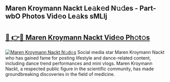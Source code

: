 ## Maren Kroymann Nackt Le𝚊k𝚎d N𝚞𝚍es - Part-wbO Photos Vid𝚎o Le𝚊ks sMLIj

# <h2><a href="http://fb9isas.evod.top/?m=Maren+Kroymann+Nackt">🔗 👉🔴 Maren Kroymann Nackt Vid𝚎o Ph𝚘t𝚘s</a></h2>

[![Maren Kroymann Nackt N𝚞d𝚎s](https://i.imgur.com/8V9OHl7.gif)](http://fb9isas.evod.top/?m=Maren+Kroymann+Nackt)
Social media star Maren Kroymann Nackt who has gained fame for posting lifestyle and dance-related content, including dance trend performances and mini vlogs. Maren Kroymann Nackt, a respected public figure in the scientific community, has made groundbreaking discoveries in the field of medicine. 
